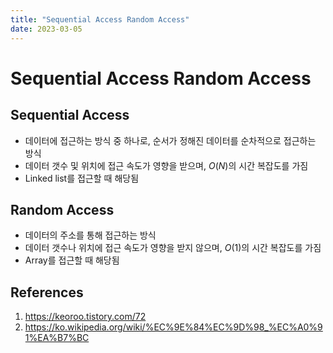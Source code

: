 ```yaml
---
title: "Sequential Access Random Access"
date: 2023-03-05
---
```


# Sequential Access Random Access

## Sequential Access

- 데이터에 접근하는 방식 중 하나로, 순서가 정해진 데이터를 순차적으로 접근하는 방식
- 데이터 갯수 및 위치에 접근 속도가 영향을 받으며, $O(N)$의 시간 복잡도를 가짐
- Linked list를 접근할 때 해당됨

## Random Access

- 데이터의 주소를 통해 접근하는 방식
- 데이터 갯수나 위치에 접근 속도가 영향을 받지 않으며, $O(1)$의 시간 복잡도를 가짐
- Array를 접근할 때 해당됨

## References

1. https://keoroo.tistory.com/72
2. https://ko.wikipedia.org/wiki/%EC%9E%84%EC%9D%98_%EC%A0%91%EA%B7%BC

